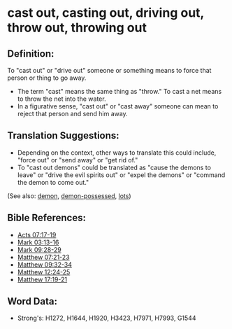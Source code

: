 # cast out, casting out, driving out, throw out, throwing out #

## Definition: ##

To "cast out" or "drive out" someone or something means to force that person or thing to go away.

* The term "cast" means the same thing as "throw." To cast a net means to throw the net into the water.
* In a figurative sense, "cast out" or "cast away" someone can mean to reject that person and send him away.

## Translation Suggestions: ##

* Depending on the context, other ways to translate this could include, "force out" or "send away" or "get rid of."
* To "cast out demons" could be translated as "cause the demons to leave" or "drive the evil spirits out" or "expel the demons" or "command the demon to come out."

(See also: [demon](../kt/demon.md), [demon-possessed](../kt/demonpossessed.md), [lots](../other/lots.md))

## Bible References: ##

* [Acts 07:17-19](rc://en/tn/help/act/07/17)
* [Mark 03:13-16](rc://en/tn/help/mrk/03/13)
* [Mark 09:28-29](rc://en/tn/help/mrk/09/28)
* [Matthew 07:21-23](rc://en/tn/help/mat/07/21)
* [Matthew 09:32-34](rc://en/tn/help/mat/09/32)
* [Matthew 12:24-25](rc://en/tn/help/mat/12/24)
* [Matthew 17:19-21](rc://en/tn/help/mat/17/19)

## Word Data: ##

* Strong's: H1272, H1644, H1920, H3423, H7971, H7993, G1544
